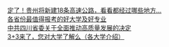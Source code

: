   
[定了！贵州将新建18条高速公路，看看都经过哪些地方…](http://www.dianyue.me/archives/551/r3jq432w5izzpybr/)  
[各省份最值得报考的好大学及好专业](http://www.dianyue.me/archives/124/m0ri1mdd9mf17wj2/)  
[中共四川省委关于全面推动高质量发展的决定](http://www.dianyue.me/archives/121/lqefwkwjnqj9tpua/)  
[3+3来了，您对大学了解么（各大学介绍）](http://www.dianyue.me/archives/678/dql8tc3gbsjcu2j7/)